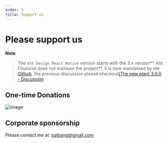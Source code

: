 ```yaml
---
order: 5
title: Support us
---
```



# Please support us


**Note**

> The `Ant Design React Native` version starts with the 3.x version** Ant Financial does not maintain the project**, it is now maintained by me [Github](https://github.com/bang88), the previous discussion please checkout[(The new plan) 3.0.0 - Discussion ](https://github.com/ant-design/ant-design-mobile-rn/issues/119)



## One-time Donations 

![image](https://user-images.githubusercontent.com/433259/52996376-66ebb300-3458-11e9-84fa-6319bb4b0428.png)


## Corporate sponsorship


Please contact me at: sqibang@gmail.com

